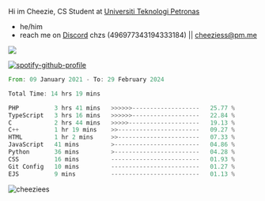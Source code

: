  Hi im Cheezie, CS Student at [Universiti Teknologi Petronas](https://www.utp.edu.my/Pages/Home.aspx)


- he/him  
- reach me on [Discord](https://discord.gg/R2zcmRMQym) chzs (496977343194333184) || [cheeziess@pm.me](mailto:cheeziess@pm.me) 

![](https://discord.c99.nl/widget/theme-3/496977343194333184.png)

[![spotify-github-profile](https://spotify-github-profile.vercel.app/api/view?uid=guwmvkhyh85uvierjzp9buh87&cover_image=true&theme=default&show_offline=true&bar_color=53b14f&bar_color_cover=true)](https://spotify-github-profile.vercel.app/api/view?uid=guwmvkhyh85uvierjzp9buh87&redirect=true)
<!--START_SECTION:waka-->

```rust
From: 09 January 2021 - To: 29 February 2024

Total Time: 14 hrs 19 mins

PHP          3 hrs 41 mins   >>>>>>-------------------   25.77 %
TypeScript   3 hrs 16 mins   >>>>>>-------------------   22.84 %
C            2 hrs 44 mins   >>>>>--------------------   19.13 %
C++          1 hr 19 mins    >>-----------------------   09.27 %
HTML         1 hr 2 mins     >>-----------------------   07.33 %
JavaScript   41 mins         >------------------------   04.86 %
Python       36 mins         >------------------------   04.28 %
CSS          16 mins         -------------------------   01.93 %
Git Config   10 mins         -------------------------   01.27 %
EJS          9 mins          -------------------------   01.13 %
```

<!--END_SECTION:waka-->
<img src="https://komarev.com/ghpvc/?username=cheeziess&color=431c53" alt="cheeziees">
